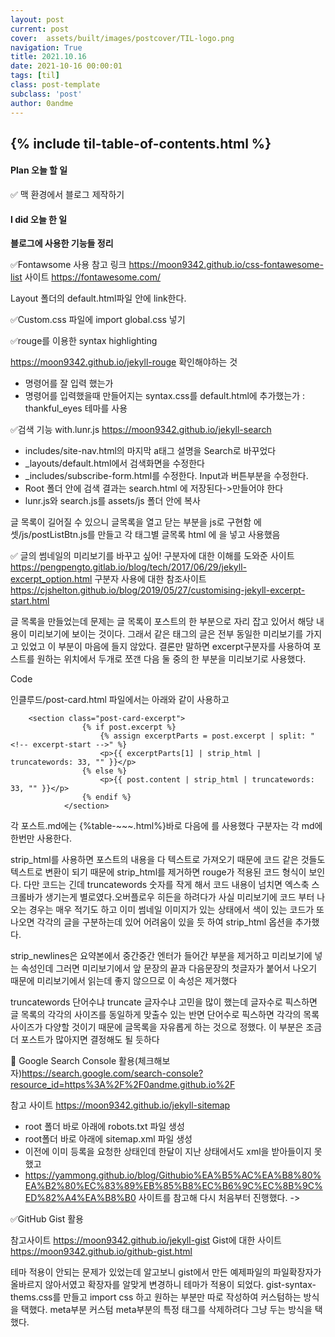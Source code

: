```yaml
---
layout: post
current: post
cover:  assets/built/images/postcover/TIL-logo.png
navigation: True
title: 2021.10.16
date: 2021-10-16 00:00:01
tags: [til]
class: post-template
subclass: 'post'
author: 0andme
---
```

{% include til-table-of-contents.html %}
---

<!-- excerpt-start -->

#### Plan 오늘 할 일
✅ 맥 환경에서 블로그 제작하기

#### I did 오늘 한 일
**블로그에 사용한 기능들 정리**

✅Fontawsome 사용
참고 링크 https://moon9342.github.io/css-fontawesome-list
사이트 https://fontawesome.com/

Layout 폴더의  default.html파일 안에 link한다.
<link rel="stylesheet" href="https://maxcdn.bootstrapcdn.com/font-awesome/4.7.0/css/font-awesome.min.css">

✅Custom.css 파일에 import global.css 넣기

✅rouge를 이용한 syntax highlighting

https://moon9342.github.io/jekyll-rouge
확인해야하는 것
- 명령어를 잘 입력 했는가
- 명령어를 입력했을때 만들어지는 syntax.css를 default.html에 추가했는가
: thankful_eyes 테마를 사용

✅검색 기능 with.lunr.js
https://moon9342.github.io/jekyll-search
- includes/site-nav.html의 마지막 a태그 설명을 Search로 바꾸었다
- _layouts/default.html에서 검색화면을 수정한다
- _includes/subscribe-form.html를 수정한다. Input과 버튼부분을 수정한다.
- Root 폴더 안에 검색 결과는 search.html 에 저장된다->만들어야 한다
- lunr.js와 search.js를 assets/js 폴더 안에 복사

글 목록이 길어질 수 있으니 글목록을 열고 닫는 부분을 js로 구현함
에셋/js/postListBtn.js를 만들고 각 태그별 글목록 html 에 <script src="/assets/js/postListBtn.js"></script>을 넣고 사용했음

✅ 글의 썸네일의 미리보기를 바꾸고 싶어!
구분자에 대한 이해를 도와준 사이트 https://pengpengto.gitlab.io/blog/tech/2017/06/29/jekyll-excerpt_option.html
구분자 사용에 대한 참조사이트 https://cjshelton.github.io/blog/2019/05/27/customising-jekyll-excerpt-start.html

글 목록을 만들었는데 문제는 글 목록이 포스트의 한 부분으로 자리 잡고 있어서 해당 내용이 미리보기에 보이는 것이다. 그래서 같은 태그의 글은 전부 동일한 미리보기를 가지고 있었고 이 부분이 마음에 들지 않았다. 
결론만 말하면  excerpt구분자를 사용하여 포스트를 원하는 위치에서 두개로 쪼갠 다음 둘 중의 한 부분을 미리보기로 사용했다.

Code 

인클루드/post-card.html 파일에서는 아래와 같이 사용하고

		<section class="post-card-excerpt">
                    {% if post.excerpt %}
	                    {% assign excerptParts = post.excerpt | split: "<!-- excerpt-start -->" %}
                        <p>{{ excerptParts[1] | strip_html | truncatewords: 33, "" }}</p>
                    {% else %}
                        <p>{{ post.content | strip_html | truncatewords: 33, "" }}</p>
                    {% endif %}
                </section>

각 포스트.md에는 {%table-~~~.html%}바로 다음에 <!-- excerpt-start -->를 사용했다
구분자는 각 md에 한번만 사용한다.

strip_html를 사용하면 포스트의 내용을 다 텍스트로 가져오기 때문에 코드 같은 것들도 텍스트로 변환이 되기 때문에 strip_html를  제거하면 rouge가 적용된 코드 형식이 보인다. 다만 코드는 긴데 truncatewords 숫자를 작게 해서 코드 내용이 넘치면 엑스축 스크롤바가 생기는게 별로였다.오버플로우 히든을 하려다가 사실 미리보기에 코드 부터 나오는 경우는 매우 적기도 하고 이미 썸네일 이미지가 있는 상태에서 색이 있는 코드가 또 나오면 각각의 글을 구분하는데 있어 어려움이 있을 듯 하여 strip_html 옵션을 추가했다.

strip_newlines은 요약본에서 중간중간 엔터가 들어간 부분을 제거하고 미리보기에 넣는 속성인데 그러면 미리보기에서 앞 문장의 끝과 다음문장의 첫글자가 붙어서 나오기 때문에 미리보기에서 읽는데 좋지 않으므로 이 속성은 제거했다

truncatewords 단어수냐  truncate 글자수냐 고민을 많이 했는데 글자수로 픽스하면 글 목록의 각각의 사이즈를 동일하게 맞출수 있는 반면 단어수로 픽스하면 각각의 목록사이즈가 다양할 것이기 때문에 글목록을 자유롭게 하는 것으로 정했다. 이 부분은 조금 더 포스트가 많아지면 결정해도 될 듯하다

📌 Google Search Console 활용(체크해보자)https://search.google.com/search-console?resource_id=https%3A%2F%2F0andme.github.io%2F

참고 사이트 https://moon9342.github.io/jekyll-sitemap
- root 폴더 바로 아래에 robots.txt 파일 생성
- root폴더 바로 아래에 sitemap.xml 파일 생성
- 이전에 이미 등록을 요청한 상태인데 한달이 지난 상태에서도 xml을 받아들이지 못했고
- https://yammong.github.io/blog/Githubio%EA%B5%AC%EA%B8%80%EA%B2%80%EC%83%89%EB%85%B8%EC%B6%9C%EC%8B%9C%ED%82%A4%EA%B8%B0 사이트를 참고해 다시 처음부터 진행했다. -> 

✅GitHub Gist 활용

참고사이트 https://moon9342.github.io/jekyll-gist
Gist에 대한 사이트 https://moon9342.github.io/github-gist.html

테마 적용이 안되는 문제가 있었는데 알고보니 gist에서 만든 예제파일의 파일확장자가 올바르지 않아서였고 확장자를 알맞게 변경하니 테마가 적용이 되었다. 
gist-syntax-thems.css를 만들고 import css 하고 원하는 부분만 따로 작성하여 커스텀하는 방식을 택했다. meta부분 커스텀
meta부분의 특정 태그를 삭제하려다 그냥 두는 방식을 택했다. 




